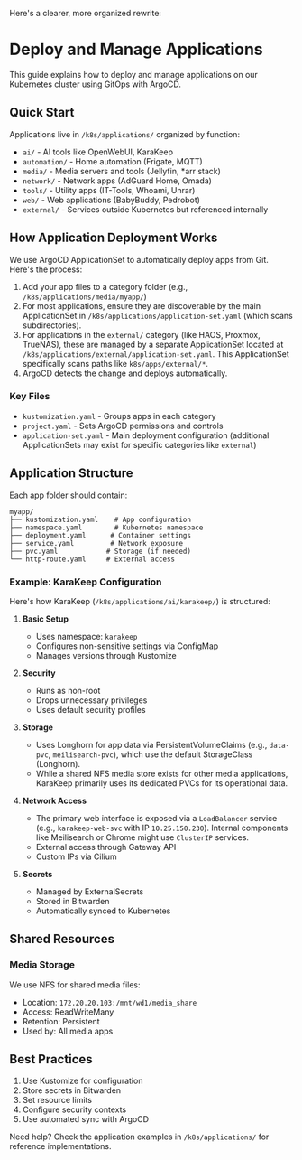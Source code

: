 Here's a clearer, more organized rewrite:

# Deploy and Manage Applications

This guide explains how to deploy and manage applications on our Kubernetes cluster using GitOps with ArgoCD.

## Quick Start

Applications live in `/k8s/applications/` organized by function:

- `ai/` - AI tools like OpenWebUI, KaraKeep
- `automation/` - Home automation (Frigate, MQTT)
- `media/` - Media servers and tools (Jellyfin, *arr stack)
- `network/` - Network apps (AdGuard Home, Omada)
- `tools/` - Utility apps (IT-Tools, Whoami, Unrar)
- `web/` - Web applications (BabyBuddy, Pedrobot)
- `external/` - Services outside Kubernetes but referenced internally

## How Application Deployment Works

We use ArgoCD ApplicationSet to automatically deploy apps from Git. Here's the process:

1. Add your app files to a category folder (e.g., `/k8s/applications/media/myapp/`)
2. For most applications, ensure they are discoverable by the main ApplicationSet in `/k8s/applications/application-set.yaml` (which scans subdirectories).
3. For applications in the `external/` category (like HAOS, Proxmox, TrueNAS), these are managed by a separate ApplicationSet located at `/k8s/applications/external/application-set.yaml`. This ApplicationSet specifically scans paths like `k8s/apps/external/*`.
4. ArgoCD detects the change and deploys automatically.

### Key Files

- `kustomization.yaml` - Groups apps in each category
- `project.yaml` - Sets ArgoCD permissions and controls
- `application-set.yaml` - Main deployment configuration (additional ApplicationSets may exist for specific categories like `external`)

## Application Structure

Each app folder should contain:

```
myapp/
├── kustomization.yaml    # App configuration
├── namespace.yaml        # Kubernetes namespace
├── deployment.yaml      # Container settings
├── service.yaml         # Network exposure
├── pvc.yaml            # Storage (if needed)
└── http-route.yaml     # External access
```

### Example: KaraKeep Configuration

Here's how KaraKeep (`/k8s/applications/ai/karakeep/`) is structured:

1. **Basic Setup**
   - Uses namespace: `karakeep`
   - Configures non-sensitive settings via ConfigMap
   - Manages versions through Kustomize

2. **Security**
   - Runs as non-root
   - Drops unnecessary privileges
   - Uses default security profiles

3. **Storage**
   - Uses Longhorn for app data via PersistentVolumeClaims (e.g., `data-pvc`, `meilisearch-pvc`), which use the default StorageClass (Longhorn).
   - While a shared NFS media store exists for other media applications, KaraKeep primarily uses its dedicated PVCs for its operational data.

4. **Network Access**
   - The primary web interface is exposed via a `LoadBalancer` service (e.g., `karakeep-web-svc` with IP `10.25.150.230`). Internal components like Meilisearch or Chrome might use `ClusterIP` services.
   - External access through Gateway API
   - Custom IPs via Cilium

5. **Secrets**
   - Managed by ExternalSecrets
   - Stored in Bitwarden
   - Automatically synced to Kubernetes

## Shared Resources

### Media Storage

We use NFS for shared media files:

- Location: `172.20.20.103:/mnt/wd1/media_share`
- Access: ReadWriteMany
- Retention: Persistent
- Used by: All media apps

## Best Practices

1. Use Kustomize for configuration
2. Store secrets in Bitwarden
3. Set resource limits
4. Configure security contexts
5. Use automated sync with ArgoCD

Need help? Check the application examples in `/k8s/applications/` for reference implementations.
